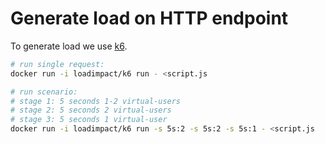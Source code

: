 # Generate load on HTTP endpoint

To generate load we use [k6](https://github.com/k6io/k6).

```sh
# run single request:
docker run -i loadimpact/k6 run - <script.js

# run scenario:
# stage 1: 5 seconds 1-2 virtual-users
# stage 2: 5 seconds 2 virtual-users
# stage 3: 5 seconds 1 virtual-user
docker run -i loadimpact/k6 run -s 5s:2 -s 5s:2 -s 5s:1 - <script.js
```
